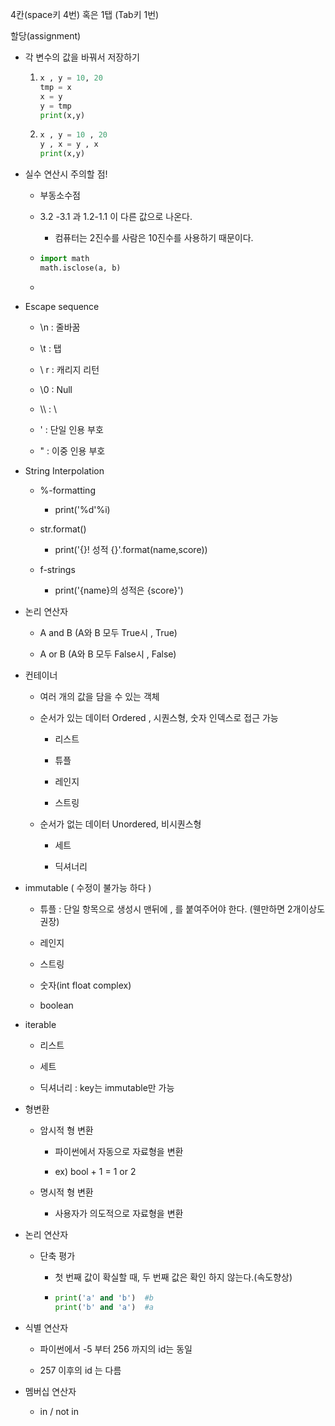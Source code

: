 4칸(space키 4번) 혹은 1탭 (Tab키 1번)

할당(assignment)

- 각 변수의 값을 바꿔서 저장하기
  
  1. ```python
     x , y = 10, 20
     tmp = x
     x = y
     y = tmp
     print(x,y)
     ```
  
  2. ```python
     x , y = 10 , 20
     y , x = y , x
     print(x,y)
     ```

- 실수 연산시 주의할 점!
  
  - 부동소수점
  
  - 3.2 -3.1 과 1.2-1.1 이 다른 값으로 나온다.
    
    - 컴퓨터는 2진수를 사람은 10진수를 사용하기 때문이다.
  
  - ```python
    import math
    math.isclose(a, b)
    ```
  
  - 

- Escape sequence
  
  - \n : 줄바꿈
  
  - \t : 탭
  
  - \ r : 캐리지 리턴
  
  - \0 : Null
  
  - \\\ : \
  
  - \' : 단일 인용 부호
  
  - \" : 이중 인용 부호

- String Interpolation
  
  - %-formatting
    
    - print('%d'%i)
  
  - str.format()
    
    - print('{}! 성적 {}'.format(name,score))
  
  - f-strings
    
    - print('{name}의 성적은 {score}')

- 논리 연산자
  
  - A and B  (A와 B 모두 True시 , True)
  
  - A or B (A와 B 모두 False시 , False)

- 컨테이너
  
  - 여러 개의 값을 담을 수 있는 객체
  
  - 순서가 있는 데이터 Ordered , 시퀀스형, 숫자 인덱스로 접근 가능
    
    - 리스트
    
    - 튜플
    
    - 레인지
    
    - 스트링
  
  - 순서가 없는 데이터 Unordered, 비시퀀스형
    
    - 세트
    
    - 딕셔너리

- immutable ( 수정이 불가능 하다 )
  
  - 튜플 : 단일 항목으로 생성시 맨뒤에 , 를 붙여주어야 한다. (웬만하면 2개이상도 권장)
  
  - 레인지
  
  - 스트링
  
  - 숫자(int float complex)
  
  - boolean

- iterable
  
  - 리스트
  
  - 세트 
  
  - 딕셔너리 : key는 immutable만 가능 

- 형변환
  
  - 암시적 형 변환
    
    - 파이썬에서 자동으로 자료형을 변환
    
    - ex) bool + 1 = 1 or 2
  
  - 명시적 형 변환
    
    - 사용자가 의도적으로 자료형을 변환

- 논리 연산자
  
  - 단축 평가
    
    - 첫 번째 값이 확실할 때, 두 번째 값은 확인 하지 않는다.(속도향상)
    
    - ```python
      print('a' and 'b')  #b
      print('b' and 'a')  #a
      ```

- 식별 연산자
  
  - 파이썬에서 -5 부터 256 까지의 id는 동일
  
  - 257 이후의 id 는 다름

- 멤버십 연산자
  
  - in  /  not in


















































































